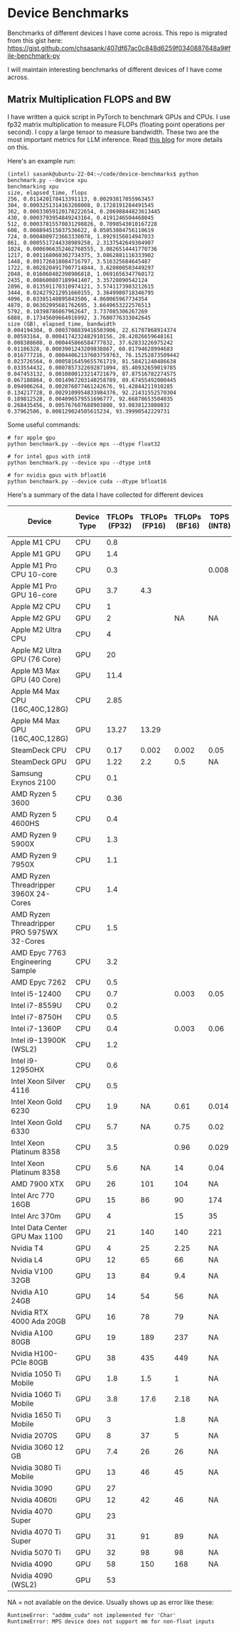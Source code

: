 # Device Benchmarks

Benchmarks of different devices I have come across. This repo is migrated from this gist here: https://gist.github.com/chsasank/407df67ac0c848d6259f0340887648a9#file-benchmark-py

I will maintain interesting benchmarks of different devices of I have come across.

## Matrix Multiplication FLOPS and BW

I have written a quick script in PyTorch to benchmark GPUs and CPUs. I use fp32 matrix multiplication to measure FLOPs (floating point operations per second). I copy a large tensor to measure bandwidth. These two are the most important metrics for LLM inference. Read [this blog](https://chsasank.com/llm-system-design.html) for more details on this.


Here's an example run:

```
(intel) sasank@ubuntu-22-04:~/code/device-benchmarks$ python benchmark.py --device xpu
benchmarking xpu
size, elapsed_time, flops
256, 0.011420178413391113, 0.00293817055963457
304, 0.0003251314163208008, 0.1728191284491545
362, 0.00033059120178222654, 0.28698844823613445
430, 0.0003793954849243164, 0.4191246504468045
512, 0.00037815570831298826, 0.7098543010167228
608, 0.008894515037536622, 0.05053804756110619
724, 0.0004009723663330078, 1.8929156014947033
861, 0.0005517244338989258, 2.3137542649304907
1024, 0.0006966352462768555, 3.0826514441770736
1217, 0.001168060302734375, 3.0862881116333902
1448, 0.001726818084716797, 3.516325684645487
1722, 0.0028204917907714844, 3.620800503449297
2048, 0.016068482398986818, 1.0691656347760172
2435, 0.008600807189941407, 3.35728090542124
2896, 0.013591170310974121, 3.5741173983212615
3444, 0.024279212951660155, 3.3649980718346795
4096, 0.03385140895843506, 4.060065967734354
4870, 0.06302995681762695, 3.6649653222576513
5792, 0.10398786067962647, 3.737085306267269
6888, 0.17345609664916992, 3.7680776333042645
size (GB), elapsed_time, bandwidth
0.004194304, 0.0003708839416503906, 22.61787868914374
0.00593164, 0.0004174232482910156, 28.42026659648161
0.008388608, 0.000445866584777832, 37.62833226975242
0.01186328, 0.0003901243209838867, 60.81794628994683
0.016777216, 0.00044062137603759763, 76.15252873509442
0.023726564, 0.0005816459655761719, 81.58421240486638
0.033554432, 0.0007857322692871094, 85.40932659019785
0.047453132, 0.0010800123214721679, 87.87516782274575
0.067108864, 0.0014967203140258789, 89.67455492000445
0.094906264, 0.002076077461242676, 91.42844211910285
0.134217728, 0.0029109954833984376, 92.21431552570304
0.189812528, 0.004096579551696777, 92.66878653504035
0.268435456, 0.005767607688903808, 93.0838123808032
0.37962506, 0.008129024505615234, 93.39990542229731

```

Some useful commands:

```
# for apple gpu
python benchmark.py --device mps --dtype float32

# for intel gpus with int8
python benchmark.py --device xpu --dtype int8

# for nvidia gpus with bfloat16
python benchmark.py --device cuda --dtype bfloat16
```


Here's a summary of the data I have collected for different devices

| Device | Device Type | TFLOPs (FP32) | TFLOPs (FP16)| TFLOPs (BF16) | TOPS (INT8) | Memory Bandwidth (GB/s) |
|---|---|---|---|---|---|---|
| Apple M1 CPU | CPU | 0.8 |  |  |  |  | 46 |
| Apple M1 GPU | GPU | 1.4 |  |  |  |  | 56 |
| Apple M1 Pro CPU 10-core | CPU | 0.3 |  |  | 0.008  | 96 |
| Apple M1 Pro GPU 16-core | GPU | 3.7 | 4.3 |  |  | 176 |
| Apple M2 CPU | CPU | 1 |    ||  | 60 |
| Apple M2 GPU | GPU | 2 |  | NA | NA | 90 |
| Apple M2 Ultra CPU | CPU | 4 |  |  |  | 311 |
| Apple M2 Ultra GPU (76 Core) | GPU | 20 |  |  |  | 636 |
| Apple M3 Max GPU (40 Core) | GPU | 11.4 |  |  |  | 318 |
| Apple M4 Max CPU (16C,40C,128G) | CPU | 2.85 |  |  |  | 336 |
| Apple M4 Max GPU (16C,40C,128G) | GPU | 13.27 | 13.29 |  |  | 396 |
| SteamDeck CPU | CPU | 0.17 | 0.002 | 0.002 | 0.05 | 20 |
| SteamDeck GPU | GPU | 1.22 | 2.2 | 0.5 | NA | 69 |
| Samsung Exynos 2100 | CPU | 0.1 |  |  |  | 16 |
| AMD Ryzen 5 3600 | CPU | 0.36 |  |  |  | 14 |
| AMD Ryzen 5 4600HS | CPU | 0.4 |  |  |  | 22 |
| AMD Ryzen 9 5900X | CPU | 1.3 |  |  |  | 29 |
| AMD Ryzen 9 7950X | CPU | 1.1 |  |  |  | 28 |
| AMD Ryzen Threadripper 3960X 24-Cores | CPU | 1.4 |  |  |  | 44 |
| AMD Ryzen Threadripper PRO 5975WX 32-Cores | CPU | 1.5 |  |  |  | 28 |
| AMD Epyc 7763 Engineering Sample | CPU | 3.2 |  |  |  | 115 |
| AMD Epyc 7262 | CPU | 0.5 |  |  |  | 80 |
| Intel i5-12400 | CPU | 0.7 |  | 0.003 | 0.05 | 26 |
| Intel i7-8559U | CPU | 0.2 |  |  |  | 10 |
| Intel i7-8750H | CPU | 0.5 |  |  |  | 15 |
| Intel i7-1360P | CPU | 0.4 |  | 0.003 | 0.06 | 24 |
| Intel i9-13900K (WSL2) | CPU | 1.2 |  |  |  | 49 |
| Intel i9-12950HX | CPU | 0.6 | | | | 40 |
| Intel Xeon Silver 4116 | CPU | 0.5 |  |  |  | 20 |
| Intel Xeon Gold 6230 | CPU | 1.9 | NA | 0.61 | 0.014 | 17.5 |
| Intel Xeon Gold 6330 | CPU | 5.7 | NA | 0.75 | 0.02 | 81 |
| Intel Xeon Platinum 8358 | CPU | 3.5 |  | 0.96 | 0.029  | 96 |
| Intel Xeon Platinum 8358 | CPU | 5.6 | NA | 14 | 0.04 | 137 |
| AMD 7900 XTX | GPU | 26 | 101 | 104 | NA | 792 |
| Intel Arc 770 16GB | GPU | 15 | 86 | 90 | 174 | 452 |
| Intel Arc 370m | GPU | 4 |  | 15 | 35 | 93 |
| Intel Data Center GPU Max 1100 | GPU | 21 | 140 | 140 | 221 | 781 |
| Nvidia T4 | GPU | 4 | 25 | 2.25 | NA | 240 |
| Nvidia L4 | GPU | 12 | 65 | 66 | NA | 235 |
| Nvidia V100 32GB | GPU | 13 | 84 | 9.4 | NA  | 766 |
| Nvidia A10 24GB | GPU | 14 | 54 | 56 | NA | 469 |
| Nvidia RTX 4000 Ada 20GB | GPU | 16 | 78 | 79 | NA | 300 |
| Nvidia A100 80GB | GPU | 19 | 189 | 237 | NA | 1490 |
| Nvidia H100-PCIe 80GB | GPU | 38 | 435 | 449 | NA  | 1630 |
| Nvidia 1050 Ti Mobile | GPU | 1.8 |1.5  | 1 | NA | 97 |
| Nvidia 1060 Ti Mobile | GPU | 3.8 | 17.6  | 2.18 | NA | 222 |
| Nvidia 1650 Ti Mobile | GPU | 3 |  | 1.8 | NA | 172 |
| Nvidia 2070S | GPU | 8 | 37 | 5 | NA | 831 |
| Nvidia 3060 12 GB | GPU | 7.4 | 26 | 26 | NA | 330 |
| Nvidia 3080 Ti Mobile | GPU | 13 | 46 | 45 | NA | 475 |
| Nvidia 3090 | GPU | 27 |  |  |  | 831 |
| Nvidia 4060ti | GPU | 12 | 42 | 46 | NA | 234 |
| Nvidia 4070 Super | GPU | 23 |  |  |  | 411 |
| Nvidia 4070 Ti Super | GPU | 31 | 91 | 89 | NA | 602 |
| Nvidia 5070 Ti | GPU | 32 | 98 | 98 | NA | 762 |
| Nvidia 4090 | GPU | 58 | 150 | 168 | NA | 912 |
| Nvidia 4090 (WSL2) | GPU | 53 |  |  |  | 885 |


NA = not available on the device. Usually shows up as error like these:

```
RuntimeError: "addmm_cuda" not implemented for 'Char'
RuntimeError: MPS device does not support mm for non-float inputs
```
